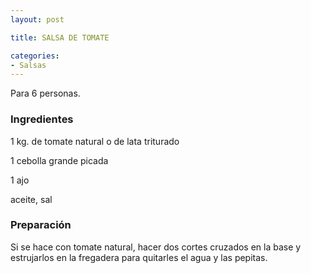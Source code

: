 ```yaml
---
layout: post

title: SALSA DE TOMATE

categories:
- Salsas
---
```

Para 6 personas.

<h3>Ingredientes</h3>
1 kg. de tomate natural o de lata triturado

1 cebolla grande picada

1 ajo

aceite, sal

<h3>Preparación</h3>
Si se hace con tomate natural, hacer dos cortes cruzados en la base y estrujarlos en la fregadera para quitarles el agua y las pepitas.

